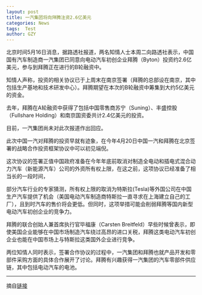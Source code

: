 ```yaml
---
layout: post
title: 一汽集团将向拜腾注资2.6亿美元
categories: News
tags:  Test
author: GZY
---
```


北京时间5月16日消息，据路透社报道，两名知情人士本周二向路透社表示，中国国有汽车制造商一汽集团已同意向电动汽车初创企业拜腾（Byton）投资约2.6亿美元，参与到拜腾正在进行的B轮融资中。

知情人声称，投资的相关协议已于上周末在南京签署（拜腾的总部设在南京，其中包括生产基地和技术研发中心）。拜腾期望在本次的B轮融资中筹集到大约5亿美元的资金。

去年，拜腾在A轮融资中获得了包括中国零售商苏宁（Suning）、丰盛控股（Fullshare Holding）和南京国资委共计2.4亿美元的投资。

目前，一汽集团尚未对此次报道作出回应。

此次中国一汽对拜腾的投资早就有迹象，在今年4月20日中国一汽和拜腾在北京签署的战略合作投资框架协议中可以初见端倪。

这次协议的签署正值中国政府准备在今年年底前取消对制造全电动和插电式混合动力汽车（新能源汽车）公司的外资所有权上限，在这之前，这项协议已经准备了相当长的一段时间，

部分汽车行业的专家猜测，所有权上限的取消为特斯拉(Tesla)等外国公司在中国生产汽车提供了机会（美国电动汽车制造商特斯拉一直寻求在上海建立自己的工厂），且到时汽车的售价将会更低。但同时，这项举措可能会削弱拜腾等国内新型电动汽车初创企业的竞争力。

拜腾的联合创始人兼首席执行官毕福康（Carsten Breitfeld）早些时候曾表示，即使美国企业能够在中国市场制造汽车绕过高昂的进口关税，拜腾这类电动汽车初创企业也能在中国市场上与特斯拉这类国外企业进行竞争。

两位知情人同时表示，签署合作协议的过程中，一汽集团和拜腾也就产品开发和零部件采购方面的具体合作展开了讨论。拜腾有兴趣获得一汽集团的汽车零部件供应链，其中包括电动汽车的电池。

*****

摘自[链接](http://auto.qq.com/a/20180516/014604.htm)